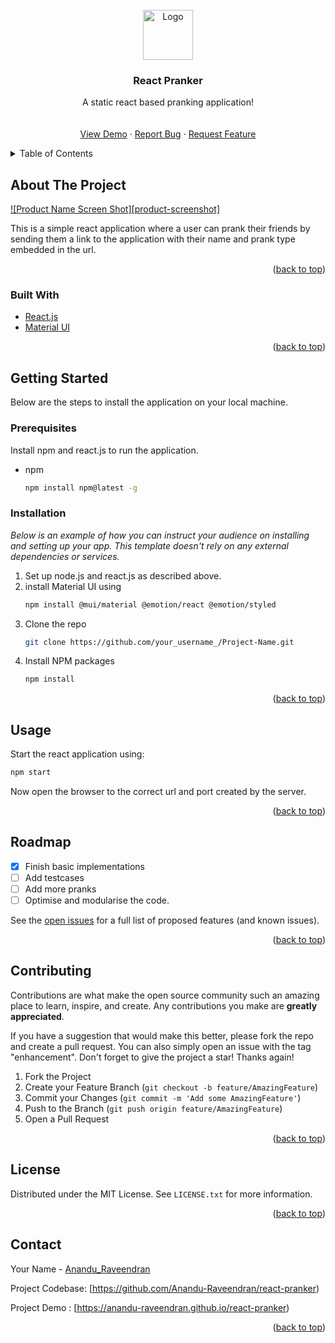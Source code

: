<div id="top"></div>
<!--
*** Thanks for checking out the Best-README-Template. If you have a suggestion
*** that would make this better, please fork the repo and create a pull request
*** or simply open an issue with the tag "enhancement".
*** Don't forget to give the project a star!
*** Thanks again! Now go create something AMAZING! :D
-->



<!-- PROJECT SHIELDS -->
<!--
*** I'm using markdown "reference style" links for readability.
*** Reference links are enclosed in brackets [ ] instead of parentheses ( ).
*** See the bottom of this document for the declaration of the reference variables
*** for contributors-url, forks-url, etc. This is an optional, concise syntax you may use.
*** https://www.markdownguide.org/basic-syntax/#reference-style-links
-->



<!-- PROJECT LOGO -->
<br />
<div align="center">
  <a href="#">
    <img src="https://image.shutterstock.com/image-vector/prank-logo-hand-lettering-style-260nw-1407369458.jpg"
" alt="Logo" width="80" height="80">
  </a>

  <h3 align="center">React Pranker</h3>

  <p align="center">
    A static react based pranking application!
    <br />
<!--     <a href="https://github.com/othneildrew/Best-README-Template"><strong>Explore the docs »</strong></a> -->
    <br />
    <br />
    <a href="https://anandu-raveendran.github.io/react-pranker/">View Demo</a>
    ·
    <a href="https://github.com/Anandu-Raveendran/react-pranker/issues">Report Bug</a>
    ·
    <a href="https://github.com/Anandu-Raveendran/react-pranker/issues">Request Feature</a>
  </p>
</div>



<!-- TABLE OF CONTENTS -->
<details>
  <summary>Table of Contents</summary>
  <ol>
    <li>
      <a href="#about-the-project">About The Project</a>
      <ul>
        <li><a href="#built-with">Built With</a></li>
      </ul>
    </li>
    <li>
      <a href="#getting-started">Getting Started</a>
      <ul>
        <li><a href="#prerequisites">Prerequisites</a></li>
        <li><a href="#installation">Installation</a></li>
      </ul>
    </li>
    <li><a href="#usage">Usage</a></li>
    <li><a href="#roadmap">Roadmap</a></li>
    <li><a href="#contributing">Contributing</a></li>
    <li><a href="#license">License</a></li>
    <li><a href="#contact">Contact</a></li>
  </ol>
</details>



<!-- ABOUT THE PROJECT -->
## About The Project

[![Product Name Screen Shot][product-screenshot]](https://example.com)

This is a simple react application where a user can prank their friends by sending them a link to the application with their name and prank type embedded in the url.

<p align="right">(<a href="#top">back to top</a>)</p>


### Built With

* [React.js](https://reactjs.org/)
* [Material UI](https://mui.com/)

<p align="right">(<a href="#top">back to top</a>)</p>



<!-- GETTING STARTED -->
## Getting Started

Below are the steps to install the application on your local machine.

### Prerequisites

Install npm and react.js to run the application.
* npm
  ```sh
  npm install npm@latest -g
  ```

### Installation

_Below is an example of how you can instruct your audience on installing and setting up your app. This template doesn't rely on any external dependencies or services._

1. Set up node.js and react.js as described above.
2. install Material UI using
    ```sh
    npm install @mui/material @emotion/react @emotion/styled
    ```
3. Clone the repo
   ```sh
   git clone https://github.com/your_username_/Project-Name.git
   ```
3. Install NPM packages
   ```sh
   npm install
   ```

<p align="right">(<a href="#top">back to top</a>)</p>



<!-- USAGE EXAMPLES -->
## Usage

Start the react application using:
```sh
npm start
```

Now open the browser to the correct url and port created by the server.
<p align="right">(<a href="#top">back to top</a>)</p>



<!-- ROADMAP -->
## Roadmap

- [x] Finish basic implementations
- [ ] Add testcases
- [ ] Add more pranks
- [ ] Optimise and modularise the code.

See the [open issues](https://github.com/Anandu-Raveendran/react-pranker/issues) for a full list of proposed features (and known issues).

<p align="right">(<a href="#top">back to top</a>)</p>



<!-- CONTRIBUTING -->
## Contributing

Contributions are what make the open source community such an amazing place to learn, inspire, and create. Any contributions you make are **greatly appreciated**.

If you have a suggestion that would make this better, please fork the repo and create a pull request. You can also simply open an issue with the tag "enhancement".
Don't forget to give the project a star! Thanks again!

1. Fork the Project
2. Create your Feature Branch (`git checkout -b feature/AmazingFeature`)
3. Commit your Changes (`git commit -m 'Add some AmazingFeature'`)
4. Push to the Branch (`git push origin feature/AmazingFeature`)
5. Open a Pull Request

<p align="right">(<a href="#top">back to top</a>)</p>



<!-- LICENSE -->
## License

Distributed under the MIT License. See `LICENSE.txt` for more information.

<p align="right">(<a href="#top">back to top</a>)</p>



<!-- CONTACT -->
## Contact

Your Name - [Anandu_Raveendran](https://www.linkedin.com/in/anandu-raveendran-5b8b77119)

Project Codebase: [https://github.com/Anandu-Raveendran/react-pranker)

Project Demo : [https://anandu-raveendran.github.io/react-pranker)

<p align="right">(<a href="#top">back to top</a>)</p>

